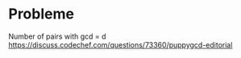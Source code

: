# Probleme

Number of pairs with gcd = d https://discuss.codechef.com/questions/73360/puppygcd-editorial
